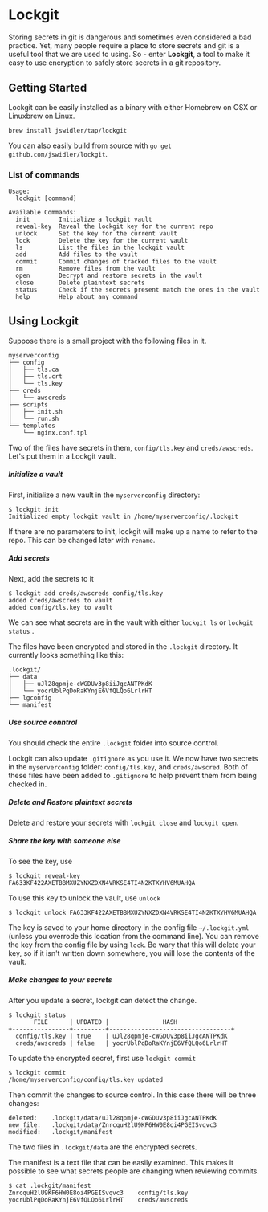 # Lockgit

Storing secrets in git is dangerous and sometimes even considered a bad practice.
Yet, many people require a place to store secrets and git is a useful tool that we
are used to using. So - enter __Lockgit__, a tool to make it easy to use encryption
to safely store secrets in a git repository.

## Getting Started

Lockgit can be easily installed as a binary with either Homebrew on OSX or Linuxbrew
on Linux.

```
brew install jswidler/tap/lockgit
```

You can also easily build from source with `go get github.com/jswidler/lockgit`.

### List of commands

```
Usage:
  lockgit [command]

Available Commands:
  init        Initialize a lockgit vault
  reveal-key  Reveal the lockgit key for the current repo
  unlock      Set the key for the current vault
  lock        Delete the key for the current vault
  ls          List the files in the lockgit vault
  add         Add files to the vault
  commit      Commit changes of tracked files to the vault
  rm          Remove files from the vault
  open        Decrypt and restore secrets in the vault
  close       Delete plaintext secrets
  status      Check if the secrets present match the ones in the vault
  help        Help about any command
```


## Using Lockgit

Suppose there is a small project with the following files in it.  

```
myserverconfig
├── config
│   ├── tls.ca
│   ├── tls.crt
│   └── tls.key
├── creds
│   └── awscreds
├── scripts
│   ├── init.sh
│   └── run.sh
└── templates
    └── nginx.conf.tpl
 ````
 
 Two of the files have secrets in them, `config/tls.key` and `creds/awscreds`.  Let's put
 them in a Lockgit vault.  
 

##### Initialize a vault
First, initialize a new vault in the `myserverconfig` directory:
 
```
$ lockgit init
Initialized empty lockgit vault in /home/myserverconfig/.lockgit
```

If there are no parameters to init, lockgit will make up a name to refer to the repo.  This can be changed later with `rename`.

##### Add secrets
Next, add the secrets to it

```
$ lockgit add creds/awscreds config/tls.key
added creds/awscreds to vault
added config/tls.key to vault
```
We can see what secrets are in the vault with either `lockgit ls` or `lockgit status` .

The files have been encrypted and stored in the `.lockgit` directory.  It currently looks
something like this:

```
.lockgit/
├── data
│   ├── uJl28qpmje-cWGDUv3p8iiJgcANTPKdK
│   └── yocrUblPqDoRaKYnjE6VfQLQo6LrlrHT
├── lgconfig
└── manifest
``` 

##### Use source conntrol
You should check the entire `.lockgit` folder into source control.  

Lockgit can also update `.gitignore` as you use it.  We now have two secrets in
the `myserverconfig` folder: `config/tls.key`, and `creds/awscred`.
Both of these files have been added to `.gitignore` to help prevent them from being
checked in.

##### Delete and Restore plaintext secrets
Delete and restore your secrets with `lockgit close` and `lockgit open`.

##### Share the key with someone else
To see the key, use 
```
$ lockgit reveal-key
FA633KF422AXETBBMXUZYNXZDXN4VRKSE4TI4N2KTXYHV6MUAHQA
```  

To use this key to unlock the vault, use `unlock`

```
$ lockgit unlock FA633KF422AXETBBMXUZYNXZDXN4VRKSE4TI4N2KTXYHV6MUAHQA
```

The key is saved to your home directory in the config file `~/.lockgit.yml` (unless you overrode this location from
the command line).  You can remove the key from the config file by using `lock`.  Be wary that this will delete your key,
so if it isn't written down somewhere, you will lose the contents of the vault.


##### Make changes to your secrets
After you update a secret, lockgit can detect the change.
```
$ lockgit status
       FILE      | UPDATED |               HASH
+----------------+---------+----------------------------------+
  config/tls.key | true    | uJl28qpmje-cWGDUv3p8iiJgcANTPKdK
  creds/awscreds | false   | yocrUblPqDoRaKYnjE6VfQLQo6LrlrHT
```

To update the encrypted secret, first use `lockgit commit`
```
$ lockgit commit
/home/myserverconfig/config/tls.key updated
```

Then commit the changes to source control.  In this case there will be three changes:
```
deleted:    .lockgit/data/uJl28qpmje-cWGDUv3p8iiJgcANTPKdK
new file:   .lockgit/data/ZnrcquH2lU9KF6HW0E8oi4PGEISvqvc3
modified:   .lockgit/manifest
```

The two files in `.lockgit/data` are the encrypted secrets.

The manifest is a text file that can be easily examined.  This makes it possible to
see what secrets people are changing when reviewing commits.

```
$ cat .lockgit/manifest
ZnrcquH2lU9KF6HW0E8oi4PGEISvqvc3	config/tls.key
yocrUblPqDoRaKYnjE6VfQLQo6LrlrHT	creds/awscreds
```